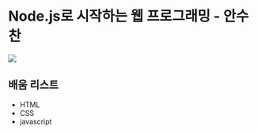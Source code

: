 

# Node.js로 시작하는 웹 프로그래밍 - 안수찬

![](https://camo.githubusercontent.com/3071063d50ab47d6fa11405046fa708cca34512b/68747470733a2f2f73636f6e74656e742e78782e666263646e2e6e65742f762f74312e302d392f31333635343231305f3734373535323139323035313931355f3832363138323938353137323535343733315f6e2e6a70673f6f683d3636663165636262636666313939613164663361353161383533626539636238266f653d3537454445394245)

## 배움 리스트
* HTML
* CSS
* javascript

